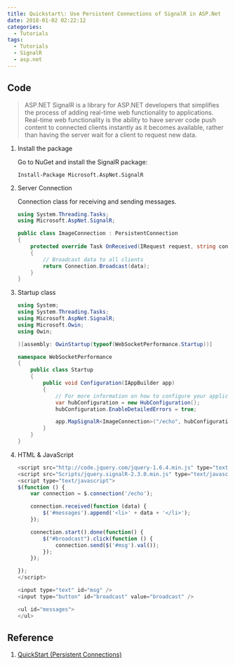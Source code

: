 ```yaml
---
title: Quickstart\: Use Persistent Connections of SignalR in ASP.Net
date: 2018-01-02 02:22:12
categories:
  - Tutorials
tags:
  - Tutorials
  - SignalR
  - asp.net
---
```


## Code 

> ASP.NET SignalR is a library for ASP.NET developers that simplifies the process of adding real-time web functionality to applications. Real-time web functionality is the ability to have server code push content to connected clients instantly as it becomes available, rather than having the server wait for a client to request new data.

1. Install the package

    Go to NuGet and install the SignalR package:

    ```
    Install-Package Microsoft.AspNet.SignalR
    ```

2. Server Connection

    Connection class for receiving and sending messages.
    
    ```cs
    using System.Threading.Tasks;
    using Microsoft.AspNet.SignalR;

    public class ImageConnection : PersistentConnection
    {
        protected override Task OnReceived(IRequest request, string connectionId, string data)
        {
            // Broadcast data to all clients
            return Connection.Broadcast(data);
        }
    }
    ```
    
3. Startup class

    ```cs
    using System;
    using System.Threading.Tasks;
    using Microsoft.AspNet.SignalR;
    using Microsoft.Owin;
    using Owin;

    )[assembly: OwinStartup(typeof(WebSocketPerformance.Startup))]

    namespace WebSocketPerformance
    {
        public class Startup
        {
            public void Configuration(IAppBuilder app)
            {
                // For more information on how to configure your application, visit https://go.microsoft.com/fwlink/?LinkID=316888
                var hubConfiguration = new HubConfiguration();
                hubConfiguration.EnableDetailedErrors = true;

                app.MapSignalR<ImageConnection>("/echo", hubConfiguration);
            }
        }
    }
    ```
    
4. HTML & JavaScript

    ```javascript
    <script src="http://code.jquery.com/jquery-1.6.4.min.js" type="text/javascript"></script>
    <script src="Scripts/jquery.signalR-2.3.0.min.js" type="text/javascript"></script>
    <script type="text/javascript">
    $(function () {
        var connection = $.connection('/echo');

        connection.received(function (data) {
            $('#messages').append('<li>' + data + '</li>');
        });

        connection.start().done(function() { 
            $("#broadcast").click(function () {
                connection.send($('#msg').val());
            });
        });

    });
    </script>

    <input type="text" id="msg" />
    <input type="button" id="broadcast" value="broadcast" />

    <ul id="messages">
    </ul>
    ```
    
    
## Reference
1. [QuickStart (Persistent Connections)](https://github.com/SignalR/SignalR/wiki/QuickStart-Persistent-Connections)
